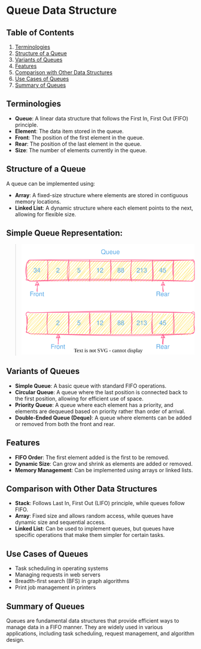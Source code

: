 # Queue Data Structure

## Table of Contents
1. [Terminologies](#terminologies)
2. [Structure of a Queue](#structure-of-a-queue)
3. [Variants of Queues](#variants-of-queues)
4. [Features](#features)
5. [Comparison with Other Data Structures](#comparison-with-other-data-structures)
6. [Use Cases of Queues](#use-cases-of-queues)
7. [Summary of Queues](#summary-of-queues)

## Terminologies
- **Queue**: A linear data structure that follows the First In, First Out (FIFO) principle.
- **Element**: The data item stored in the queue.
- **Front**: The position of the first element in the queue.
- **Rear**: The position of the last element in the queue.
- **Size**: The number of elements currently in the queue.

## Structure of a Queue
A queue can be implemented using:
- **Array**: A fixed-size structure where elements are stored in contiguous memory locations.
- **Linked List**: A dynamic structure where each element points to the next, allowing for flexible size.

## Simple Queue Representation:
>![Stack](/images/queue/Queue.svg)

## Variants of Queues
- **Simple Queue**: A basic queue with standard FIFO operations.
- **Circular Queue**: A queue where the last position is connected back to the first position, allowing for efficient use of space.
- **Priority Queue**: A queue where each element has a priority, and elements are dequeued based on priority rather than order of arrival.
- **Double-Ended Queue (Deque)**: A queue where elements can be added or removed from both the front and rear.

## Features
- **FIFO Order**: The first element added is the first to be removed.
- **Dynamic Size**: Can grow and shrink as elements are added or removed.
- **Memory Management**: Can be implemented using arrays or linked lists.

## Comparison with Other Data Structures
- **Stack**: Follows Last In, First Out (LIFO) principle, while queues follow FIFO.
- **Array**: Fixed size and allows random access, while queues have dynamic size and sequential access.
- **Linked List**: Can be used to implement queues, but queues have specific operations that make them simpler for certain tasks.

## Use Cases of Queues
- Task scheduling in operating systems
- Managing requests in web servers
- Breadth-first search (BFS) in graph algorithms
- Print job management in printers

## Summary of Queues
Queues are fundamental data structures that provide efficient ways to manage data in a FIFO manner. They are widely used in various applications, including task scheduling, request management, and algorithm design.
